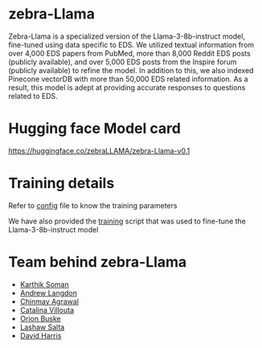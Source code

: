# zebra-Llama

Zebra-Llama is a specialized version of the Llama-3-8b-instruct model, fine-tuned using data specific to EDS. We utilized textual information from over 4,000 EDS papers from PubMed, more than 8,000 Reddit EDS posts (publicly available), and over 5,000 EDS posts from the Inspire forum (publicly available) to refine the model. In addition to this, we also indexed Pinecone vectorDB with more than 50,000 EDS related information. As a result, this model is adept at providing accurate responses to questions related to EDS. 


# Hugging face Model card

https://huggingface.co/zebraLLAMA/zebra-Llama-v0.1

# Training details

Refer to [config](https://github.com/karthiksoman/zebra-Llama/blob/main/code/finetuning/model_config.yaml) file to know the training parameters

We have also provided the [training](https://github.com/karthiksoman/zebra-Llama/blob/main/code/finetuning/train.py) script that was used to fine-tune the Llama-3-8b-instruct model

# Team behind zebra-Llama

- [Karthik Soman](https://github.com/karthiksoman)
- [Andrew Langdon](https://github.com/AndrewLngdn)
- [Chinmay Agrawal](https://github.com/ch1nmay7898)
- [Catalina Villouta](https://github.com/mcvillouta)
- [Orion Buske](https://github.com/buske)
- [Lashaw Salta](https://github.com/lashaws)
- [David Harris](https://github.com/d20rvafdln)
